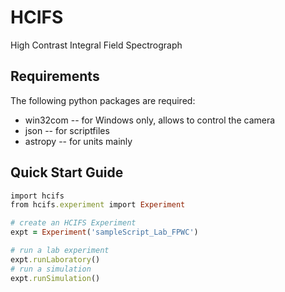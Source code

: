 # HCIFS
High Contrast Integral Field Spectrograph

Requirements
-------------------------------
The following python packages are required:
* win32com	--	for Windows only, allows to control the camera
* json		--	for scriptfiles
* astropy	--	for units mainly


Quick Start Guide
-------------------------------

```ruby
import hcifs
from hcifs.experiment import Experiment

# create an HCIFS Experiment 
expt = Experiment('sampleScript_Lab_FPWC')

# run a lab experiment
expt.runLaboratory()
# run a simulation
expt.runSimulation()
```
